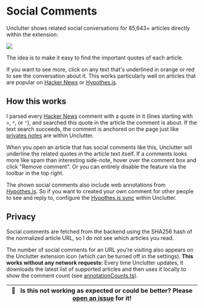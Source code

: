 # Social Comments

Unclutter shows related social conversations for 85,643+ articles directly within the extension:

![](./media/clips/social.gif)

The idea is to make it easy to find the important quotes of each article.

If you want to see more, click on any text that's underlined in orange or red to see the conversation about it. This works particularly well on articles that are popular on [Hacker News](https://hn.lindylearn.io/best) or [Hypothes.is](https://annotations.lindylearn.io/domain/theatlantic.com).

## How this works

I parsed every [Hacker News](https://news.ycombinator.com) comment with a quote in it (lines starting with `>`, `*`, or `"`), and searched this quote in the article the comment is about. If the text search succeeds, the comment is anchored on the page just like [privates notes](https://github.com/lindylearn/unclutter/blob/main/docs/annotations.md) are within Unclutter.

When you open an article that has social comments like this, Unclutter will underline the related quotes in the article text itself. If a comments looks more like spam than interesting side-note, hover over the comment box and click "Remove comment". Or you can entirely disable the feature via the toolbar in the top right.

The shown social comments also include web annotations from [Hypothes.is](https://hypothes.is). So if you want to created your own comment for other people to see and reply to, configure the [Hypothes.is sync](https://github.com/lindylearn/unclutter/blob/main/docs/annotations.md) within Unclutter.

## Privacy

Social comments are fetched from the backend using the SHA256 hash of the normalized article URL, so I do not see which articles you read.

The number of social comments for an URL you're visiting also appears on the Unclutter extension icon (which can be turned off in the settings). **This works without any network requests:** Every time Unclutter updates, it downloads the latest list of supported articles and then uses it locally to show the comment count (see [annotationCounts.ts](https://github.com/lindylearn/unclutter/blob/main/source/background/annotationCounts.ts)).

| 🐛     **Is this not working as expected or could be better? Please [open an issue](https://github.com/lindylearn/unclutter/issues/new) for it!** |
| ------------------------------------------------------------------------------------------------------------------------------------------------- |

